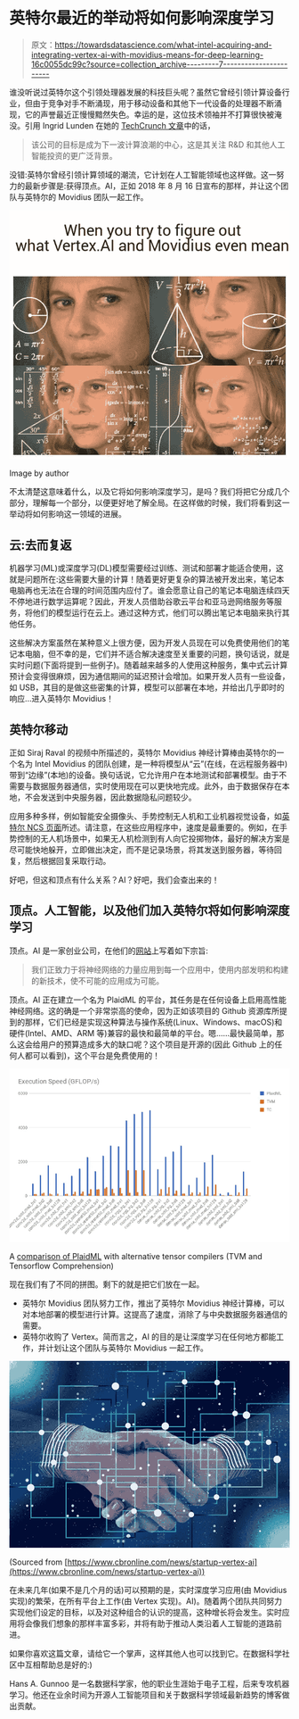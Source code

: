 # 英特尔最近的举动将如何影响深度学习

> 原文：<https://towardsdatascience.com/what-intel-acquiring-and-integrating-vertex-ai-with-movidius-means-for-deep-learning-16c0055dc99c?source=collection_archive---------7----------------------->

谁没听说过英特尔这个引领处理器发展的科技巨头呢？虽然它曾经引领计算设备行业，但由于竞争对手不断涌现，用于移动设备和其他下一代设备的处理器不断涌现，它的声誉最近正慢慢黯然失色。幸运的是，这位技术领袖并不打算很快被淹没。引用 Ingrid Lunden 在她的 [TechCrunch 文章](https://techcrunch.com/2018/08/16/intel-buys-deep-learning-startup-vertex-ai-to-join-its-movidius-unit/)中的话，

> 该公司的目标是成为下一波计算浪潮的中心，这是其关注 R&D 和其他人工智能投资的更广泛背景。

没错:英特尔曾经引领计算领域的潮流，它计划在人工智能领域也这样做。这一努力的最新步骤是:获得顶点。AI，正如 2018 年 8 月 16 日宣布的那样，并让这个团队与英特尔的 Movidius 团队一起工作。

![](img/6783e9ae15f4eaca613d032953b97e1e.png)

Image by author

不太清楚这意味着什么，以及它将如何影响深度学习，是吗？我们将把它分成几个部分，理解每一个部分，以便更好地了解全局。在这样做的时候，我们将看到这一举动将如何影响这一领域的进展。

## 云:去而复返

机器学习(ML)或深度学习(DL)模型需要经过训练、测试和部署才能适合使用，这就是问题所在:这些需要大量的计算！随着更好更复杂的算法被开发出来，笔记本电脑再也无法在合理的时间范围内应付了。谁会愿意让自己的笔记本电脑连续四天不停地进行数学运算呢？因此，开发人员借助谷歌云平台和亚马逊网络服务等服务，将他们的模型运行在云上。通过这种方式，他们可以腾出笔记本电脑来执行其他任务。

这些解决方案虽然在某种意义上很方便，因为开发人员现在可以免费使用他们的笔记本电脑，但不幸的是，它们并不适合解决速度至关重要的问题，换句话说，就是实时问题(下面将提到一些例子)。随着越来越多的人使用这种服务，集中式云计算预计会变得很麻烦，因为通信期间的延迟预计会增加。如果开发人员有一些设备，如 USB，其目的是做这些密集的计算，模型可以部署在本地，并给出几乎即时的响应…进入英特尔 Movidius！

## 英特尔移动

正如 Siraj Raval 的视频中所描述的，英特尔 Movidius 神经计算棒由英特尔的一个名为 Intel Movidius 的团队创建，是一种将模型从“云”(在线，在远程服务器中)带到“边缘”(本地)的设备。换句话说，它允许用户在本地测试和部署模型。由于不需要与数据服务器通信，实时使用现在可以更快地完成。此外，由于数据保存在本地，不会发送到中央服务器，因此数据隐私问题较少。

应用多种多样，例如智能安全摄像头、手势控制无人机和工业机器视觉设备，如[英特尔 NCS 页面](https://developer.movidius.com/)所述。请注意，在这些应用程序中，速度是最重要的。例如，在手势控制的无人机场景中，如果无人机检测到有人向它投掷物体，最好的解决方案是尽可能快地躲开，立即做出决定，而不是记录场景，将其发送到服务器，等待回复，然后根据回复采取行动。

好吧，但这和顶点有什么关系？AI？好吧，我们会查出来的！

## 顶点。人工智能，以及他们加入英特尔将如何影响深度学习

顶点。AI 是一家创业公司，在他们的[网站](http://vertex.ai/blog/hello-world)上写着如下宗旨:

> 我们正致力于将神经网络的力量应用到每一个应用中，使用内部发明和构建的新技术，使不可能的应用成为可能。

顶点。AI 正在建立一个名为 PlaidML 的平台，其任务是在任何设备上启用高性能神经网络。这的确是一个非常崇高的使命，因为正如该项目的 Github 资源库所提到的那样，它们已经是实现这种算法与操作系统(Linux、Windows、macOS)和硬件(Intel、AMD、ARM 等)兼容的最快和最简单的平台。嗯……最快最简单，那么这会给用户的预算造成多大的缺口呢？这个项目是开源的(因此 Github 上的任何人都可以看到)，这个平台是免费使用的！

![](img/6c362d7d322bcb4d184631ee589fcd5c.png)

A [comparison of PlaidML](http://vertex.ai/blog/compiler-comparison) with alternative tensor compilers (TVM and Tensorflow Comprehension)

现在我们有了不同的拼图。剩下的就是把它们放在一起。

*   英特尔 Movidius 团队努力工作，推出了英特尔 Movidius 神经计算棒，可以对本地部署的模型进行计算。这提高了速度，消除了与中央数据服务器通信的需要。
*   英特尔收购了 Vertex。简而言之，AI 的目的是让深度学习在任何地方都能工作，并计划让这个团队与英特尔 Movidius 一起工作。

![](img/76bcb49e505ed62d6aa9bd398372cfd4.png)

(Sourced from [https://www.cbronline.com/news/startup-vertex-ai](https://www.cbronline.com/news/startup-vertex-ai))

在未来几年(如果不是几个月的话)可以预期的是，实时深度学习应用(由 Movidius 实现)的繁荣，在所有平台上工作(由 Vertex 实现)。AI)。随着两个团队共同努力实现他们设定的目标，以及对这种组合的认识的提高，这种增长将会发生。实时应用将会像我们想象的那样丰富多彩，并将有助于推动人类沿着人工智能的道路前进。

如果你喜欢这篇文章，请给它一个掌声，这样其他人也可以找到它。在数据科学社区中互相帮助总是好的:)

Hans A. Gunnoo 是一名数据科学家，他的职业生涯始于电子工程，后来专攻机器学习。他还在业余时间为开源人工智能项目和关于数据科学领域最新趋势的博客做出贡献。